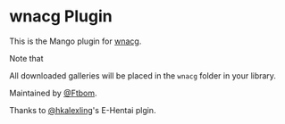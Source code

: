 # wnacg Plugin

This is the Mango plugin for [wnacg](http://www.wnacg.org/). 

Note that

All downloaded galleries will be placed in the `wnacg` folder in your library.

Maintained by [@Ftbom](https://github.com/Ftbom).

Thanks to [@hkalexling](https://github.com/hkalexling)'s E-Hentai plgin.
